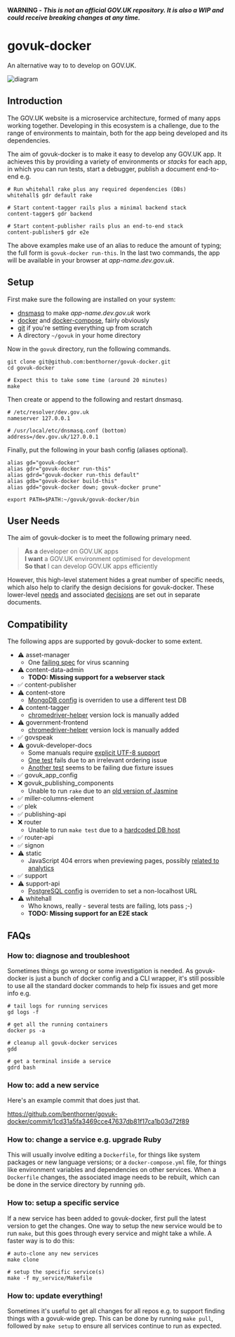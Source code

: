 **WARNING - _This is not an official GOV.UK repository. It is also a WIP and could receive breaking changes at any time._**

# govuk-docker

An alternative way to to develop on GOV.UK.

![diagram](https://github.com/benthorner/govuk-docker/raw/master/diagram.png)

## Introduction

The GOV.UK website is a microservice architecture, formed of many apps working together. Developing in this ecosystem is a challenge, due to the range of environments to maintain, both for the app being developed and its dependencies.

The aim of govuk-docker is to make it easy to develop any GOV.UK app. It achieves this by providing a variety of environments or _stacks_ for each app, in which you can run tests, start a debugger,
publish a document end-to-end e.g.

```
# Run whitehall rake plus any required dependencies (DBs)
whitehall$ gdr default rake

# Start content-tagger rails plus a minimal backend stack
content-tagger$ gdr backend

# Start content-publisher rails plus an end-to-end stack
content-publisher$ gdr e2e
```

The above examples make use of an alias to reduce the amount of typing; the full form is `govuk-docker run-this`. In the last two commands, the app will be available in your browser at *app-name.dev.gov.uk*.

## Setup

First make sure the following are installed on your system:

   - [dnsmasq](http://www.thekelleys.org.uk/dnsmasq/doc.html) to make *app-name.dev.gov.uk* work
   - [docker](https://hub.docker.com/) and [docker-compose](https://docs.docker.com/compose/install/), fairly obviously
   - [git](https://git-scm.com) if you're setting everything up from scratch
   - A directory `~/govuk` in your home directory

Now in the `govuk` directory, run the following commands.

```
git clone git@github.com:benthorner/govuk-docker.git
cd govuk-docker

# Expect this to take some time (around 20 minutes)
make
```

Then create or append to the following and restart dnsmasq.

```
# /etc/resolver/dev.gov.uk
nameserver 127.0.0.1

# /usr/local/etc/dnsmasq.conf (bottom)
address=/dev.gov.uk/127.0.0.1
```

Finally, put the following in your bash config (aliases optional).

```
alias gd="govuk-docker"
alias gdr="govuk-docker run-this"
alias gdrd="govuk-docker run-this default"
alias gdb="govuk-docker build-this"
alias gdd="govuk-docker down; govuk-docker prune"

export PATH=$PATH:~/govuk/govuk-docker/bin
```

## User Needs

The aim of govuk-docker is to meet the following primary need.

> **As a** developer on GOV.UK apps <br/>
> **I want** a GOV.UK environment optimised for development <br/>
> **So that** I can develop GOV.UK apps efficiently

However, this high-level statement hides a great number of specific needs, which also help to clarify the design decisions for govuk-docker. These lower-level [needs](NEEDS.md) and associated [decisions](DECISIONS.md) are set out in separate documents.

## Compatibility

The following apps are supported by govuk-docker to some extent.

   - ⚠ asset-manager
      * One [failing spec](https://github.com/alphagov/asset-manager/blob/master/spec/requests/virus_scanning_spec.rb#L54) for virus scanning
   - ⚠ content-data-admin
      * **TODO: Missing support for a webserver stack**
   - ✅ content-publisher
   - ⚠ content-store
      * [MongoDB config](https://github.com/benthorner/govuk-docker/blob/master/content-store/mongoid.yml#L14) is overriden to use a different test DB
   - ⚠ content-tagger
      * [chromedriver-helper](https://github.com/benthorner/govuk-docker/blob/master/content-tagger/docker-compose.yml#L13) version lock is manually added
   - ⚠ government-frontend
      * [chromedriver-helper](https://github.com/benthorner/govuk-docker/blob/master/content-tagger/docker-compose.yml#L13) version lock is manually added
   - ✅ govspeak
   - ⚠ govuk-developer-docs
      * Some manuals require [explicit UTF-8 support](https://github.com/docker-library/docs/blob/master/ruby/content.md#encoding)
      * [One test](https://github.com/alphagov/govuk-developer-docs/blob/master/spec/app/document_types_spec.rb#L17) fails due to an irrelevant ordering issue
      * [Another test](https://github.com/alphagov/govuk-developer-docs/blob/master/spec/app/document_types_csv_spec.rb) seems to be failing due fixture issues
   - ✅ govuk_app_config
   - ❌ govuk_publishing_components
      * Unable to run `rake` due to an [old version of Jasmine](https://github.com/jasmine/jasmine-gem/issues/285)
   - ✅ miller-columns-element
   - ✅ plek
   - ✅ publishing-api
   - ❌ router
      * Unable to run `make test` due to a [hardcoded DB host](https://github.com/alphagov/router/blob/master/integration_tests/route_helpers.go#L77)
   - ✅ router-api
   - ✅ signon
   - ⚠ static
      * JavaScript 404 errors when previewing pages, possibly [related to analytics](https://github.com/alphagov/static/blob/master/app/assets/javascripts/analytics/init.js.erb#L28)
   - ✅ support
   - ⚠ support-api
      * [PostgreSQL config](https://github.com/benthorner/govuk-docker/blob/master/support-api/database.yml) is overriden to set a non-localhost URL
   - ⚠ whitehall
      * Who knows, really - several tests are failing, lots pass ;-)
      * **TODO: Missing support for an E2E stack**

## FAQs

### How to: diagnose and troubleshoot

Sometimes things go wrong or some investigation is needed. As govuk-docker is just a bunch of docker config and a CLI wrapper, it's still possible to use all the standard docker commands to help fix issues and get more info e.g.

```
# tail logs for running services
gd logs -f

# get all the running containers
docker ps -a

# cleanup all govuk-docker services
gdd

# get a terminal inside a service
gdrd bash
```

### How to: add a new service

Here's an example commit that does just that.

https://github.com/benthorner/govuk-docker/commit/1cd31a5fa3469cce47637db81f17ca1b03d72f89

### How to: change a service e.g. upgrade Ruby

This will usually involve editing a `Dockerfile`, for things like system packages or new language versions; or a `docker-compose.yml` file, for things like environment variables and dependencies on other services. When a `Dockerfile` changes, the associated image needs to be rebuilt, which can be done in the service directory by running `gdb`.

### How to: setup a specific service

If a new service has been added to govuk-docker, first pull the latest version to get the changes. One way to setup the new service would be to run `make`, but this goes through every service and might take a while. A faster way is to do this:

```
# auto-clone any new services
make clone

# setup the specific service(s)
make -f my_service/Makefile
```

### How to: update everything!

Sometimes it's useful to get all changes for all repos e.g. to support finding things with a govuk-wide grep. This can be done by running `make pull`, followed by `make setup` to ensure all services continue to run as expected.
